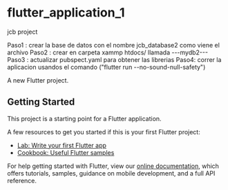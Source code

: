 # flutter_application_1

jcb project

Paso1 : crear la base de datos con el nombre jcb_database2 como viene el archivo
Paso2 : crear en carpeta xammp htdocs/ llamada ---mydb2---
Paso3 : actualizar pubspect.yaml para obtener las librerias
Paso4: correr la aplicacion usandos el comando  ("flutter run --no-sound-null-safety")












A new Flutter project.

## Getting Started

This project is a starting point for a Flutter application.

A few resources to get you started if this is your first Flutter project:

- [Lab: Write your first Flutter app](https://flutter.dev/docs/get-started/codelab)
- [Cookbook: Useful Flutter samples](https://flutter.dev/docs/cookbook)

For help getting started with Flutter, view our
[online documentation](https://flutter.dev/docs), which offers tutorials,
samples, guidance on mobile development, and a full API reference.

